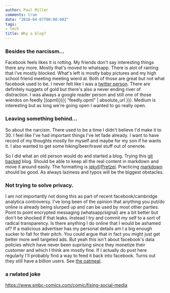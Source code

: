 ```yaml
---
author: Paul Miller
comments: true
date: "2018-04-07T00:00:00Z"
tags:
- tech
title: Why a blog?
---
```


### Besides the narcissm...
Facebook feels likes it is rotting. My friends don't say interesting things there any more. Mostly that's moved to  whatsapp. There is alot of ranting that i've mostly blocked. What's left is mostly baby pictures and my high school friend meeting meeting wierd al. Both of those are great but not what facebook used to be. I never felt like I was a [twitter person](https://twitter.com/paulgmiller). There are definitely nuggets of gold but there's also a never ending river of distraction. I was always a google reader person and still one of those wierdos on feedly [(opml)]({{ "feedly.opml" | absolute_url }}). Medium is interesting but as long we're going open I wanted to go really open. 

### Leaving something behind...
So about the narcism. There used to be a time I didn't believe I'd make it to 30. I feel like I've had important things I've let fade already. I want to  have record of my thoughts mostly for myself and maybe for my son if he wants it. I also wanted to get some hiking/beer/travel stuff out of onenote. 

So I did what an old person would do and started a blog. Trying this [git backed](https://github.com/paulgmiller/paulgmiller.github.io.git) blog. Should be able to keep all the real content in markdown and move it around easily. The formatting is [jekyll](https://jekyllrb.com/jekyllrb.com)/[Pretzel](https://github.com/Code52/pretzel). Practicing [markdown](https://github.com/adam-p/markdown-here/wiki/Markdown-Cheatsheet#links) should be good. As always laziness and typos will be the biggest obstacles. 

### Not trying to solve privacy. 
I am not importantly not doing this as part of recent facebook/cambridge analytica controversy. I've long been of the opinion that anything you put/do online is already being slurped up and can be used by most other parties. Point to point encrypted messaging (whatsapp/signal) are a bit better but don't be shocked if that leaks. Instead I try and commit my self to a sort of radical transparency. Is there anything I do online that I would be ashamed of? If a malicious advertiser has my personal details am I a big enough sucker to fall for their pitch. You could argue that in fact you might just get better more well targeted ads.  But yeah this isn't about facebook's data policies which have never been suprising since they monetize their customer and which I think are mostly fine. If I actually do post here regularly I'll probably find a way to feed it back into facebook. Turns out they still have a billion users. See [the oatmeal](http://theoatmeal.com/comics/reaching_people).

### a rwlated joke
https://www.smbc-comics.com/comic/fixing-social-media

